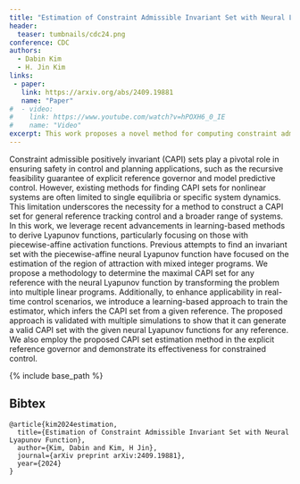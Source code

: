 ```yaml
---
title: "Estimation of Constraint Admissible Invariant Set with Neural Lyapunov Function"
header:
  teaser: tumbnails/cdc24.png
conference: CDC
authors:
  - Dabin Kim
  - H. Jin Kim
links: 
 - paper: 
   link: https://arxiv.org/abs/2409.19881
   name: "Paper"
#  - video:
#    link: https://www.youtube.com/watch?v=hPOXH6_0_IE
#    name: "Video"
excerpt: This work proposes a novel method for computing constraint admissible positively invariant (CAPI) sets for general reference tracking using neural Lyapunov functions with piecewise-affine activations. By reformulating the problem into linear programs and introducing a learning-based estimator, the approach enables real-time applicability and is validated through simulations and integration with an explicit reference governor.
---
```


Constraint admissible positively invariant (CAPI) sets play a pivotal role in ensuring safety in control and planning applications, such as the recursive feasibility guarantee of explicit reference governor and model predictive control. However, existing methods for finding CAPI sets for nonlinear systems are often limited to single equilibria or specific system dynamics. This limitation underscores the necessity for a method to construct a CAPI set for general reference tracking control and a broader range of systems. In this work, we leverage recent advancements in learning-based methods to derive Lyapunov functions, particularly focusing on those with piecewise-affine activation functions. Previous attempts to find an invariant set with the piecewise-affine neural Lyapunov function have focused on the estimation of the region of attraction with mixed integer programs. We propose a methodology to determine the maximal CAPI set for any reference with the neural Lyapunov function by transforming the problem into multiple linear programs. Additionally, to enhance applicability in real-time control scenarios, we introduce a learning-based approach to train the estimator, which infers the CAPI set from a given reference. The proposed approach is validated with multiple simulations to show that it can generate a valid CAPI set with the given neural Lyapunov functions for any reference. We also employ the proposed CAPI set estimation method in the explicit reference governor and demonstrate its effectiveness for constrained control.

{% include base_path %}

## Bibtex <a id="bibtex"></a>
```
@article{kim2024estimation,
  title={Estimation of Constraint Admissible Invariant Set with Neural Lyapunov Function},
  author={Kim, Dabin and Kim, H Jin},
  journal={arXiv preprint arXiv:2409.19881},
  year={2024}
}
```